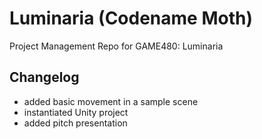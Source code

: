 # Luminaria (Codename Moth)

Project Management Repo for GAME480: Luminaria

Changelog
---

- added basic movement in a sample scene
- instantiated Unity project
- added pitch presentation
